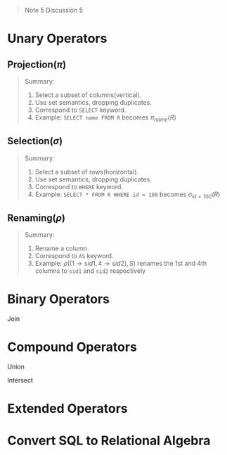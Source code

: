 > Note 5 Discussion 5

 
# Unary Operators
## Projection($\pi$)
> Summary:
> 1. Select a subset of columns(vertical).
> 2. Use set semantics, dropping duplicates.
> 3. Correspond to `SELECT` keyword.
> 4. Example: `SELECT name FROM R` becomes $\pi_{name}(R)$


## Selection$(\sigma)$
> Summary:
> 1. Select a subset of rows(horizontal).
> 2. Use set semantics, dropping duplicates.
> 3. Correspond to `WHERE` keyword.
> 4. Example: `SELECT * FROM R WHERE id = 100` becomes $\sigma_{id=100}(R)$


## Renaming$(\rho)$
> Summary:
> 1. Rename a column.
> 2. Correspond to `AS` keyword.
> 3. Example: $ρ((1→sid1,4→sid2),S)$ renames the 1st and 4th columns to `sid1` and `sid2` respectively



# Binary Operators
Join










# Compound Operators
Union


Intersect





# Extended Operators





# Convert SQL to Relational Algebra


